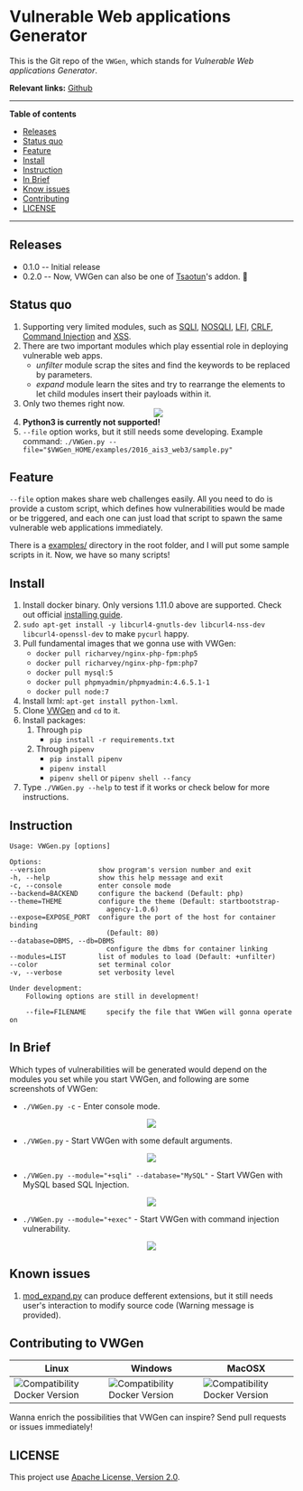 # Vulnerable Web applications Generator

This is the Git repo of the `VWGen`, which stands for *Vulnerable Web applications Generator*.

**Relevant links:**
 [Github](https://github.com/qazbnm456/VWGen)

---------------------------------------

**Table of contents**

 * [Releases](#releases)
 * [Status quo](#status)
 * [Feature](#feature)
 * [Install](#install)
 * [Instruction](#instruction)
 * [In Brief](#brief)
 * [Know issues](#issue)
 * [Contributing](#contribute)
 * [LICENSE](#license)

---------------------------------------

<a name="releases"></a>
## Releases

- 0.1.0 -- Initial release
- 0.2.0 -- Now, VWGen can also be one of [Tsaotun](https://github.com/qazbnm456/tsaotun)'s addon. :tada:

<a name="status"></a>
## Status quo

1. Supporting very limited modules, such as [SQLI](https://www.owasp.org/index.php/SQL_Injection), [NOSQLI](https://www.owasp.org/index.php/Testing_for_NoSQL_injection), [LFI](https://www.owasp.org/index.php/Testing_for_Local_File_Inclusion), [CRLF](https://www.owasp.org/index.php/CRLF_Injection), [Command Injection](https://www.owasp.org/index.php/Command_Injection) and [XSS](https://www.owasp.org/index.php/Cross-site_Scripting_(XSS)).
2. There are two important modules which play essential role in deploying vulnerable web apps.
   - *unfilter* module scrap the sites and find the keywords to be replaced by parameters.
   - *expand* module learn the sites and try to rearrange the elements to let child modules insert their payloads within it.
3. Only two themes right now.
    <div align="center"><img src="http://i.imgur.com/jgdO4HD.png" /></div>
4. **Python3 is currently not supported!**
5. `--file` option works, but it still needs some developing. Example command: `./VWGen.py --file="$VWGen_HOME/examples/2016_ais3_web3/sample.py"`

<a name="feature"></a>
## Feature

`--file` option makes share web challenges easily. All you need to do is provide a custom script, which defines how vulnerabilities would be made or be triggered, and each one can just load that script to spawn the same vulnerable web applications immediately.

There is a [examples/](https://github.com/qazbnm456/VWGen/tree/master/examples) directory in the root folder, and I will put some sample scripts in it. Now, we have so many scripts!

<a name="install"></a>
## Install

1. Install docker binary. Only versions 1.11.0 above are supported. Check out official [installing guide](https://docs.docker.com/linux/).
2. `sudo apt-get install -y libcurl4-gnutls-dev libcurl4-nss-dev libcurl4-openssl-dev` to make `pycurl` happy.
3. Pull fundamental images that we gonna use with VWGen:
    - `docker pull richarvey/nginx-php-fpm:php5`
    - `docker pull richarvey/nginx-php-fpm:php7`
    - `docker pull mysql:5`
    - `docker pull phpmyadmin/phpmyadmin:4.6.5.1-1`
    - `docker pull node:7`
4. Install lxml: `apt-get install python-lxml`.
5. Clone [VWGen](https://github.com/qazbnm456/VWGen) and `cd` to it.
6. Install packages:
    1. Through `pip`
        - `pip install -r requirements.txt`
    2. Through `pipenv`
        - `pip install pipenv`
        - `pipenv install`
        - `pipenv shell` or `pipenv shell --fancy`
7. Type `./VWGen.py --help` to test if it works or check below for more instructions.

<a name="instruction"></a>
## Instruction

    Usage: VWGen.py [options]

    Options:
    --version             show program's version number and exit
    -h, --help            show this help message and exit
    -c, --console         enter console mode
    --backend=BACKEND     configure the backend (Default: php)
    --theme=THEME         configure the theme (Default: startbootstrap-
                            agency-1.0.6)
    --expose=EXPOSE_PORT  configure the port of the host for container binding
                            (Default: 80)
    --database=DBMS, --db=DBMS
                            configure the dbms for container linking
    --modules=LIST        list of modules to load (Default: +unfilter)
    --color               set terminal color
    -v, --verbose         set verbosity level

    Under development:
        Following options are still in development!

        --file=FILENAME     specify the file that VWGen will gonna operate on

<a name="brief"></a>
## In Brief

Which types of vulnerabilities will be generated would depend on the modules you set while you start VWGen, and following are some screenshots of VWGen:

- `./VWGen.py -c` - Enter console mode.
<div align="center"><img src="http://i.imgur.com/fOZWju1.png" /></div>

- `./VWGen.py` - Start VWGen with some default arguments.
<div align="center"><img src="http://i.imgur.com/55RPixv.png" /></div>

- `./VWGen.py --module="+sqli" --database="MySQL"` - Start VWGen with MySQL based SQL Injection.
<div align="center"><img src="http://i.imgur.com/X5m0OkO.png" /></div>

- `./VWGen.py --module="+exec"` - Start VWGen with command injection vulnerability.
<div align="center"><img src="http://i.imgur.com/Rt0er9E.png" /></div>

<a name="issue"></a>
## Known issues

1. [mod_expand.py](https://github.com/qazbnm456/VWGen/blob/master/core/attack/mod_expand.py) can produce defferent extensions, but it still needs user's interaction to modify source code (Warning message is provided).

<a name="contribute"></a>
## Contributing to VWGen

| Linux | Windows | MacOSX |
|------------------|---------|---------|
| ![Compatibility Docker Version](https://img.shields.io/badge/docker%20version-1.12.3-blue.svg) | ![Compatibility Docker Version](https://img.shields.io/badge/docker%20version-1.12.3-blue.svg) | ![Compatibility Docker Version](https://img.shields.io/badge/docker%20version-1.12.3-blue.svg) |

Wanna enrich the possibilities that VWGen can inspire? Send pull requests or issues immediately!

<a name="license"></a>
## LICENSE

This project use [Apache License, Version 2.0](https://github.com/qazbnm456/VWGen/blob/master/LICENSE).
